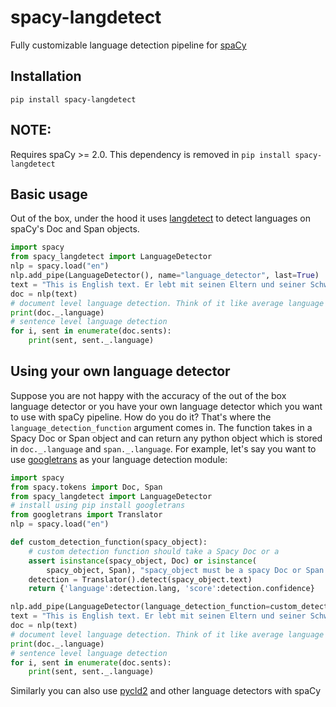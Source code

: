 # spacy-langdetect
Fully customizable language detection pipeline for [spaCy](https://github.com/explosion/spaCy)

## Installation
`pip install spacy-langdetect`

## NOTE:
Requires spaCy >= 2.0. This dependency is removed in `pip install spacy-langdetect`

## Basic usage
Out of the box, under the hood it uses [langdetect](https://github.com/Mimino666/langdetect) to detect languages on spaCy's Doc and Span objects.

```python
import spacy
from spacy_langdetect import LanguageDetector
nlp = spacy.load("en")
nlp.add_pipe(LanguageDetector(), name="language_detector", last=True)
text = "This is English text. Er lebt mit seinen Eltern und seiner Schwester in Berlin. Yo me divierto todos los días en el parque. Je m'appelle Angélica Summer, j'ai 12 ans et je suis canadienne."
doc = nlp(text)
# document level language detection. Think of it like average language of document!
print(doc._.language)
# sentence level language detection
for i, sent in enumerate(doc.sents):
    print(sent, sent._.language)
```

## Using your own language detector
Suppose you are not happy with the accuracy of the out of the box language detector or you have your own language detector which you want to use with spaCy pipeline. How do you do it? That's where the `language_detection_function` argument comes in. The function takes in a Spacy Doc or Span object and can return any python object which is stored in `doc._.language` and `span._.language`. For example, let's say you want to use [googletrans](https://pypi.org/project/googletrans/) as your language detection module:

```python
import spacy
from spacy.tokens import Doc, Span
from spacy_langdetect import LanguageDetector
# install using pip install googletrans
from googletrans import Translator
nlp = spacy.load("en")

def custom_detection_function(spacy_object):
    # custom detection function should take a Spacy Doc or a
    assert isinstance(spacy_object, Doc) or isinstance(
        spacy_object, Span), "spacy_object must be a spacy Doc or Span object but it is a {}".format(type(spacy_object))
    detection = Translator().detect(spacy_object.text)
    return {'language':detection.lang, 'score':detection.confidence}

nlp.add_pipe(LanguageDetector(language_detection_function=custom_detection_function), name="language_detector", last=True)
text = "This is English text. Er lebt mit seinen Eltern und seiner Schwester in Berlin. Yo me divierto todos los días en el parque. Je m'appelle Angélica Summer, j'ai 12 ans et je suis canadienne."
doc = nlp(text)
# document level language detection. Think of it like average language of document!
print(doc._.language)
# sentence level language detection
for i, sent in enumerate(doc.sents):
    print(sent, sent._.language)
```
Similarly you can also use [pycld2](https://pypi.org/project/pycld2/) and other language detectors with spaCy
